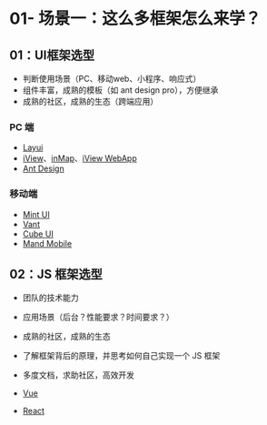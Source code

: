 # 01- 场景一：这么多框架怎么来学？

## 01：UI框架选型

* 判断使用场景（PC、移动web、小程序、响应式）
* 组件丰富，成熟的模板（如 ant design pro），方便继承
* 成熟的社区，成熟的生态（跨端应用）

### PC 端

* [Layui](http://layui.org.cn/index.html)
* [iView](https://iview.github.io/docs/guide/introduce)、[inMap](http://inmap.talkingdata.com/#/docs/v2/introduce)、[iView WebApp](http://inmap.talkingdata.com/wx/index_prod.html#/)
* [Ant Design](https://ant.design/index-cn/)

### 移动端

* [Mint UI](https://mint-ui.github.io/#!/zh-cn)
* [Vant](https://vant-contrib.gitee.io/vant/#/zh-CN)
* [Cube UI](https://didi.github.io/cube-ui/#/zh-CN)
* [Mand Mobile](https://didi.github.io/mand-mobile/#/zh-CN/docs/introduce)

## 02：JS 框架选型

* 团队的技术能力
* 应用场景（后台？性能要求？时间要求？）
* 成熟的社区，成熟的生态
* 了解框架背后的原理，并思考如何自己实现一个 JS 框架
* 多度文档，求助社区，高效开发

* [Vue](https://github.com/vuejs/)
* [React](https://react.docschina.org/)
